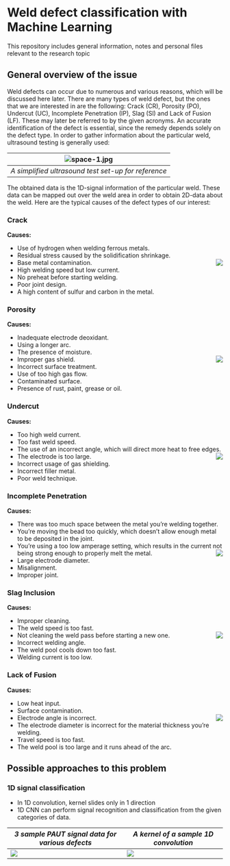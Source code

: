 # Weld defect classification with Machine Learning

This repository includes general information, notes and personal files relevant to the research topic

## General overview of the issue
Weld defects can occur due to numerous and various reasons, which will be discussed here later. There are many types of weld defect, but the ones that we are interested in are the following: Crack (CR), Porosity (PO), Undercut (UC), Incomplete Penetration (IP), Slag (Sl) and Lack of Fusion (LF). These may later be referred to by the given acronyms. An accurate identification of the defect is essential, since the remedy depends solely on the defect type. In order to gather information about the particular weld, ultrasound testing is generally used:

| ![space-1.jpg](https://user-images.githubusercontent.com/63436458/186456502-ebffc417-b782-43fa-b6ba-5f78719dd912.jpg) | 
|:--:| 
| *A simplified ultrasound test set-up for reference* |

The obtained data is the 1D-signal information of the particular weld. These data can be mapped out over the weld area in order to obtain 2D-data about the weld. Here are the typical causes of the defect types of our interest:

### Crack
**Causes:**
* Use of hydrogen when welding ferrous metals.
* Residual stress caused by the solidification shrinkage.
* Base metal contamination.                                   <img align="right" src = "https://user-images.githubusercontent.com/63436458/186449212-a5368df4-4b3e-48fa-b5d2-274e8a4a1b8f.png">
* High welding speed but low current.
* No preheat before starting welding.
* Poor joint design.
* A high content of sulfur and carbon in the metal.


### Porosity
**Causes:**
* Inadequate electrode deoxidant.
* Using a longer arc.
* The presence of moisture.
* Improper gas shield.                                      <img align="right" src = "https://user-images.githubusercontent.com/63436458/186449919-ac8b945a-4ec9-4d4c-9857-7d832689b69c.png">
* Incorrect surface treatment.
* Use of too high gas flow.
* Contaminated surface.
* Presence of rust, paint, grease or oil.


### Undercut
**Causes:**
* Too high weld current.
* Too fast weld speed.
* The use of an incorrect angle, which will direct more heat to free edges.       <img align="right" src = "https://user-images.githubusercontent.com/63436458/186450108-c3a4a653-6dda-4ab4-995d-c980477be894.png">
* The electrode is too large.
* Incorrect usage of gas shielding.
* Incorrect filler metal.
* Poor weld technique.


### Incomplete Penetration
**Causes:**
* There was too much space between the metal you’re welding together.
* You’re moving the bead too quickly, which doesn’t allow enough metal to be deposited in the joint.
* You’re using a too low amperage setting, which results in the current not being strong enough to properly melt the metal.       <img align="right" src = "https://user-images.githubusercontent.com/63436458/186450625-99c48018-077f-469d-8142-c2ae25e57f5c.png">
* Large electrode diameter.
* Misalignment.
* Improper joint.


### Slag Inclusion
**Causes:**
* Improper cleaning.
* The weld speed is too fast.
* Not cleaning the weld pass before starting a new one.           <img align="right" src = "https://user-images.githubusercontent.com/63436458/186450667-0a19c2d7-e31f-4c1e-9f2a-c40470f468fb.png">
* Incorrect welding angle.
* The weld pool cools down too fast.
* Welding current is too low.


### Lack of Fusion
**Causes:**
* Low heat input.
* Surface contamination.
* Electrode angle is incorrect.                                 <img align="right" src = "https://user-images.githubusercontent.com/63436458/186450882-0b50d468-11ad-4306-b97b-d0b2ecb7e233.png">
* The electrode diameter is incorrect for the material thickness you’re welding.
* Travel speed is too fast.
* The weld pool is too large and it runs ahead of the arc.

## Possible approaches to this problem

### 1D signal classification
* In 1D convolution, kernel slides only in 1 direction
* 1D CNN can perform signal recognition and classification from the given categories of data.

*3 sample PAUT signal data for various defects* | *A kernel of a sample 1D convolution*
--- | ---
![](https://user-images.githubusercontent.com/63436458/186459776-46c7d9d7-4763-413e-8b24-a1e55c5c00cc.png) | ![](https://user-images.githubusercontent.com/63436458/186459792-284800ca-9430-461e-923d-e3d8f88ba19e.png)



